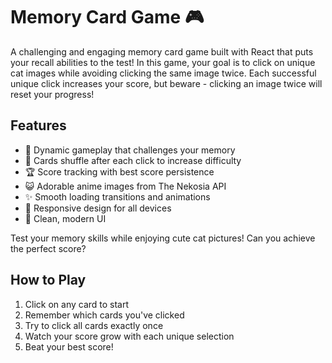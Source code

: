 # Memory Card Game 🎮

A challenging and engaging memory card game built with React that puts your recall abilities to the test! In this game, your goal is to click on unique cat images while avoiding clicking the same image twice. Each successful unique click increases your score, but beware - clicking an image twice will reset your progress!

## Features

- 🎯 Dynamic gameplay that challenges your memory
- 🔄 Cards shuffle after each click to increase difficulty
- 🏆 Score tracking with best score persistence
- 😺 Adorable anime images from The Nekosia API
- ✨ Smooth loading transitions and animations
- 📱 Responsive design for all devices
- 🎨 Clean, modern UI

Test your memory skills while enjoying cute cat pictures! Can you achieve the perfect score?

## How to Play

1. Click on any card to start
2. Remember which cards you've clicked
3. Try to click all cards exactly once
4. Watch your score grow with each unique selection
5. Beat your best score!
